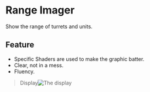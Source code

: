# Range Imager
Show the range of turrets and units.

## Feature
- Specific Shaders are used to make the graphic batter.
- Clear, not in a mess.
- Fluency.
> Display![](github-pictures/4.gif "The display")